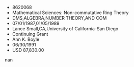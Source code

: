 
* 8620068
* Mathematical Sciences: Non-commutative Ring Theory
* DMS,ALGEBRA,NUMBER THEORY,AND COM
* 07/01/1987,01/05/1989
* Lance Small,CA,University of California-San Diego
* Continuing Grant
* Ann K. Boyle
* 06/30/1991
* USD 87,830.00

nan
